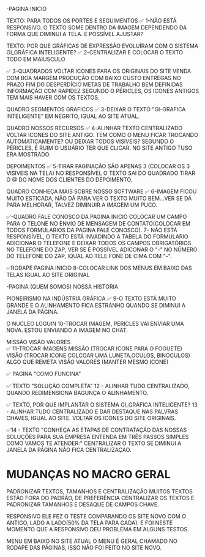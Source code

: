 -PAGINA INICIO

TEXTO: PARA TODOS OS PORTES E SEGUIMENTOS
✅ 1-NÃO ESTÁ RESPONSIVO. O TEXTO SOME DENTRO DA IMAGEM DEPENDENDO DA FORMA QUE DIMINUI A TELA.
É POSSÍVEL AJUSTAR? 

TEXTO: POR QUE GRÁFICAS DE EXPRESSÃO EVOLUÍRAM COM O SISTEMA GI_GRÁFICA INTELIGENTE?
✅ 2-CENTRALIZAR E COLOCAR O TEXTO TODO EM MAIUSCULO

✅ 3-QUADRADOS VOLTAR ICONES PARA OS ORIGINAIS DO SITE
VENDA COM BOA MARGEM
PRODUÇÃO COM BAIXO CUSTO
ENTREGAS NO PRAZO
FIM DO DESPERDÍCIO
METAS DE TRABALHO BEM DEFINIDAS
INFORMAÇÃO COM RAPIDEZ
SEGUNDO O PÉRICLES, OS ICONES ANTIGOS TEM MAIS HAVER COM OS TEXTOS.

QUADRO SEGMENTOS GRAFICOS
✅ 3-DEIXAR O TEXTO "GI-GRAFICA INTELIGENTE" EM NEGRITO, IGUAL AO SITE ATUAL. 

QUADRO NOSSOS RECURSOS
✅ 4-ALINHAR TEXTO CENTRALIZADO
VOLTAR ICONES DO SITE ANTIGO.
TEM COMO O MENU FICAR TROCANDO AUTOMATICAMENTE? OU DEIXAR TODOS VISIVEIS?
SEGUNDO O PÉRICLES, É RUIM O USUÁRIO TER QUE CLICAR. NO SITE ANTIGO TUSO ERA MOSTRADO.

DEPOIMENTOS
✅ 5-TIRAR PAGINAÇÃO SÃO APENAS 3 (COLOCAR OS 3 VISIVEIS NA TELA)
NO RESPONSÍVEL O TEXTO SAI DO QUADRADO
TIRAR O @ DO NOME DOS CLIENTES DO DEPOIMENTO.

QUADRO CONHEÇA MAIS SOBRE NOSSO SOFTWARE
✅ 6-IMAGEM FICOU MUITO ESTICADA, NÃO DÁ PARA VER O TEXTO MUITO BEM...VER SE DÁ PARA MELHORAR, TALVEZ DIMINUIR A IMAGEM UM PUCO.

✅-QUADRO FALE CONOSCO DA PAGINA INICIO
COLOCAR UM CAMPO PARA O TELONE NO ENVIO DE MENSAGEM DE CONTATO(COLOCAR EM TODOS FORMULARIOS DA PAGINA FALE CONOSCO).
7- NÃO ESTÁ RESPONSÍVEL, O TEXTO ESTÁ INVADINDO A TABELA DO FORMULARIO
ADICIONAR O TELEFONE E DEIXAR TODOS OS CAMPOS OBRIGATÓRIOS
NO TELEFONE DO ZAP, VER SE É POSSÍVEL ADICONAR O "-" NO NÚMERO DO TELEFONE DO ZAP, IQUAL AO TELE FONE DE CIMA COM "-".

✅RODAPE PAGINA INICIO
8-COLOCAR LINK DOS MENUS EM BAIXO DAS TELAS IGUAL AO SITE ORIGINAL

-PAGINA (QUEM SOMOS) NOSSA HISTORIA

PIONEIRISMO NA INDÚSTRIA GRÁFICA 
✅ 9-O TEXTO ESTÁ MUITO GRANDE E O ALINHAMENTO FICA ESTRANHO QUANDO SE DIMINUI A JANELA DA PÁGINA.

O NUCLEO LOGUIN
10-TROCAR IMAGEM, PERICLES VAI ENVIAR UMA NOVA.
ESTOU ENVIANDO A IMAGEM NO CHAT.

MISSÃO VISÃO VALORES   
✅ 11-TROCAR IMAGENS
MISSÃO (TROCAR ICONE PARA O FOGUETE) 
VISÃO (TROCAR ICONE COLCOAR UMA LUNETA,OCULOS, BINOCULOS) ALGO QUE REMETA VISÃO
VALORES (MANTER MESMO ICONE)

✅ PAGINA "COMO FUNCINA"

✅ TEXTO "SOLUÇÃO COMPLETA"
12 - ALINHAR TUDO CENTRALIZADO, QUANDO REDIMENSIONA BAGUNÇA O ALINHAMENTO.

✅ TEXTO, POR QUE IMPLANTAR O SISTEMA GI_GRÁFICA INTELIGENTE?
13 - ALINHAR TUDO CENTRALIZADO E DAR DESTAQUE NAS PALVRAS CHAVES, IGUAL AO SITE.
VOLTAR OS ICONES DO SITE ORIGINAIS.

✅14 - TEXTO "CONHEÇA AS ETAPAS DE CONTRATAÇÃO DAS NOSSAS SOLUÇÕES PARA SUA EMPRESA
ENTENDA EM TRÊS PASSOS SIMPLES COMO VAMOS TE ATENDER:"
CENTRALIZAR O TEXTO SE DIMINUI A JANELA DA PÁGINA NÃO FICA CENTRALIZAÇAO.

MUDANÇAS NO MACRO GERAL
============================
PADRONIZAR TEXTOS, TAMANHOS E CENTRALIZAÇÃO
MUITOS TEXTOS ESTÃO FORA DO PADRÃO, DE PREFERÊNCIA CENTRALIZAR OS TEXTOS E PADRONIZAR TAMANHOS E DESAQUE DE CAMPOS CHAVE. 

RESPONSIVO 
ELE FEZ O TESTE COMPARANDO OS SITE NOVO COM O ANTIGO, LADO A LADO(50% DA TELA PARA CADA). E FOI NESTE MOMENTO QUE A RESPONSIVO DEU PROBLEMA EM ALGUNS TESTOS.

MENU EM BAIXO
NO SITE ATUAL O MENU É GERAL CHAMADO NO RODAPE DAS PÁGINAS, ISSO NÃO FOI FEITO NO SITE NOVO.
